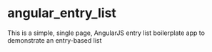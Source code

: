 # angular_entry_list
This is a simple, single page, AngularJS entry list boilerplate app to demonstrate an entry-based list
